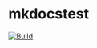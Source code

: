# mkdocstest
[![Build](https://app.bitrise.io/app/791c5cc2c5730671/status.svg?token=m3jZV5npWCCP9eWOhXItmg&branch=development)](https://app.bitrise.io/)
